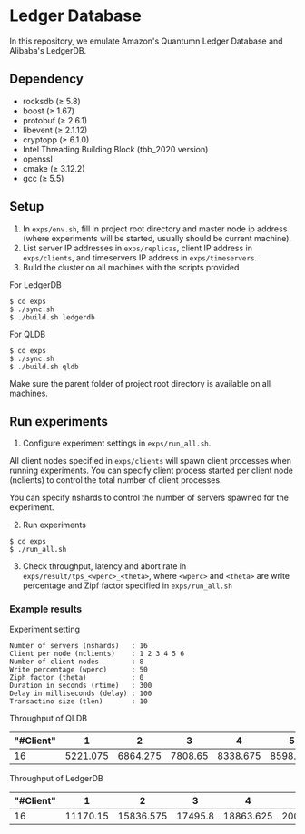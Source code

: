 # Ledger Database
In this repository, we emulate Amazon's Quantumn Ledger Database and Alibaba's LedgerDB.

## Dependency
* rocksdb (&geq; 5.8)
* boost (&geq; 1.67)
* protobuf (&geq; 2.6.1)
* libevent (&geq; 2.1.12)
* cryptopp (&geq; 6.1.0)
* Intel Threading Building Block (tbb_2020 version)
* openssl
* cmake (&geq; 3.12.2)
* gcc (&geq; 5.5)

## Setup
1. In `exps/env.sh`, fill in project root directory and master node ip address (where experiments will be started, usually should be current machine).
2. List server IP addresses in `exps/replicas`, client IP address in `exps/clients`, and timeservers IP address in `exps/timeservers`.
3. Build the cluster on all machines with the scripts provided

For LedgerDB
```
$ cd exps
$ ./sync.sh
$ ./build.sh ledgerdb
```
For QLDB
```
$ cd exps
$ ./sync.sh
$ ./build.sh qldb
```
Make sure the parent folder of project root directory is available on all machines.

## Run experiments
1. Configure experiment settings in `exps/run_all.sh`.

All client nodes specified in `exps/clients` will spawn client processes when running experiments.
You can specify client process started per client node (nclients) to control the total number of client processes.

You can specify nshards to control the number of servers spawned for the experiment.

2. Run experiments

```
$ cd exps
$ ./run_all.sh
```
3. Check throughput, latency and abort rate in `exps/result/tps_<wperc>_<theta>`,
where `<wperc>` and `<theta>` are write percentage and Zipf factor specified in `exps/run_all.sh`

### Example results
Experiment setting

```
Number of servers (nshards)   : 16
Client per node (nclients)    : 1 2 3 4 5 6
Number of client nodes        : 8
Write percentage (wperc)      : 50
Ziph factor (theta)           : 0
Duration in seconds (rtime)   : 300
Delay in milliseconds (delay) : 100
Transactino size (tlen)       : 10
```

Throughput of QLDB

| "#Client" | 1 | 2 | 3 | 4 | 5 | 6 |
| --- | --- | --- | --- | --- | --- | --- |
| 16 | 5221.075 | 6864.275 | 7808.65 | 8338.675 | 8598.975 | 8841.65 |

Throughput of LedgerDB

| "#Client" | 1 | 2 | 3 | 4 | 5 | 6 |
| --- | --- | --- | --- | --- | --- | --- |
| 16 | 11170.15 | 15836.575 | 17495.8 | 18863.625 | 20032.55 | 20051.425 |
